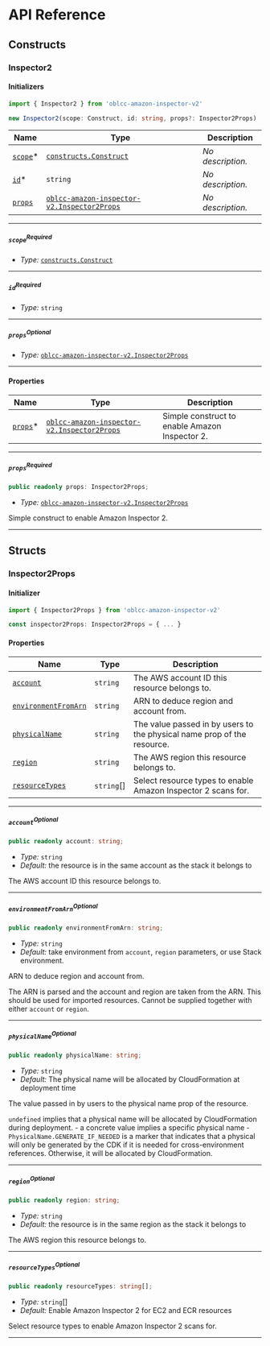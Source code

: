 # API Reference <a name="API Reference" id="api-reference"></a>

## Constructs <a name="Constructs" id="constructs"></a>

### Inspector2 <a name="oblcc-amazon-inspector-v2.Inspector2" id="oblccamazoninspectorv2inspector2"></a>

#### Initializers <a name="oblcc-amazon-inspector-v2.Inspector2.Initializer" id="oblccamazoninspectorv2inspector2initializer"></a>

```typescript
import { Inspector2 } from 'oblcc-amazon-inspector-v2'

new Inspector2(scope: Construct, id: string, props?: Inspector2Props)
```

| **Name** | **Type** | **Description** |
| --- | --- | --- |
| [`scope`](#oblccamazoninspectorv2inspector2parameterscope)<span title="Required">*</span> | [`constructs.Construct`](#constructs.Construct) | *No description.* |
| [`id`](#oblccamazoninspectorv2inspector2parameterid)<span title="Required">*</span> | `string` | *No description.* |
| [`props`](#oblccamazoninspectorv2inspector2parameterprops) | [`oblcc-amazon-inspector-v2.Inspector2Props`](#oblcc-amazon-inspector-v2.Inspector2Props) | *No description.* |

---

##### `scope`<sup>Required</sup> <a name="oblcc-amazon-inspector-v2.Inspector2.parameter.scope" id="oblccamazoninspectorv2inspector2parameterscope"></a>

- *Type:* [`constructs.Construct`](#constructs.Construct)

---

##### `id`<sup>Required</sup> <a name="oblcc-amazon-inspector-v2.Inspector2.parameter.id" id="oblccamazoninspectorv2inspector2parameterid"></a>

- *Type:* `string`

---

##### `props`<sup>Optional</sup> <a name="oblcc-amazon-inspector-v2.Inspector2.parameter.props" id="oblccamazoninspectorv2inspector2parameterprops"></a>

- *Type:* [`oblcc-amazon-inspector-v2.Inspector2Props`](#oblcc-amazon-inspector-v2.Inspector2Props)

---



#### Properties <a name="Properties" id="properties"></a>

| **Name** | **Type** | **Description** |
| --- | --- | --- |
| [`props`](#oblccamazoninspectorv2inspector2propertyprops)<span title="Required">*</span> | [`oblcc-amazon-inspector-v2.Inspector2Props`](#oblcc-amazon-inspector-v2.Inspector2Props) | Simple construct to enable Amazon Inspector 2. |

---

##### `props`<sup>Required</sup> <a name="oblcc-amazon-inspector-v2.Inspector2.property.props" id="oblccamazoninspectorv2inspector2propertyprops"></a>

```typescript
public readonly props: Inspector2Props;
```

- *Type:* [`oblcc-amazon-inspector-v2.Inspector2Props`](#oblcc-amazon-inspector-v2.Inspector2Props)

Simple construct to enable Amazon Inspector 2.

---


## Structs <a name="Structs" id="structs"></a>

### Inspector2Props <a name="oblcc-amazon-inspector-v2.Inspector2Props" id="oblccamazoninspectorv2inspector2props"></a>

#### Initializer <a name="[object Object].Initializer" id="object-objectinitializer"></a>

```typescript
import { Inspector2Props } from 'oblcc-amazon-inspector-v2'

const inspector2Props: Inspector2Props = { ... }
```

#### Properties <a name="Properties" id="properties"></a>

| **Name** | **Type** | **Description** |
| --- | --- | --- |
| [`account`](#oblccamazoninspectorv2inspector2propspropertyaccount) | `string` | The AWS account ID this resource belongs to. |
| [`environmentFromArn`](#oblccamazoninspectorv2inspector2propspropertyenvironmentfromarn) | `string` | ARN to deduce region and account from. |
| [`physicalName`](#oblccamazoninspectorv2inspector2propspropertyphysicalname) | `string` | The value passed in by users to the physical name prop of the resource. |
| [`region`](#oblccamazoninspectorv2inspector2propspropertyregion) | `string` | The AWS region this resource belongs to. |
| [`resourceTypes`](#oblccamazoninspectorv2inspector2propspropertyresourcetypes) | `string`[] | Select resource types to enable Amazon Inspector 2 scans for. |

---

##### `account`<sup>Optional</sup> <a name="oblcc-amazon-inspector-v2.Inspector2Props.property.account" id="oblccamazoninspectorv2inspector2propspropertyaccount"></a>

```typescript
public readonly account: string;
```

- *Type:* `string`
- *Default:* the resource is in the same account as the stack it belongs to

The AWS account ID this resource belongs to.

---

##### `environmentFromArn`<sup>Optional</sup> <a name="oblcc-amazon-inspector-v2.Inspector2Props.property.environmentFromArn" id="oblccamazoninspectorv2inspector2propspropertyenvironmentfromarn"></a>

```typescript
public readonly environmentFromArn: string;
```

- *Type:* `string`
- *Default:* take environment from `account`, `region` parameters, or use Stack environment.

ARN to deduce region and account from.

The ARN is parsed and the account and region are taken from the ARN. This should be used for imported resources.  Cannot be supplied together with either `account` or `region`.

---

##### `physicalName`<sup>Optional</sup> <a name="oblcc-amazon-inspector-v2.Inspector2Props.property.physicalName" id="oblccamazoninspectorv2inspector2propspropertyphysicalname"></a>

```typescript
public readonly physicalName: string;
```

- *Type:* `string`
- *Default:* The physical name will be allocated by CloudFormation at deployment time

The value passed in by users to the physical name prop of the resource.

`undefined` implies that a physical name will be allocated by    CloudFormation during deployment. - a concrete value implies a specific physical name - `PhysicalName.GENERATE_IF_NEEDED` is a marker that indicates that a physical will only be generated    by the CDK if it is needed for cross-environment references. Otherwise, it will be allocated by CloudFormation.

---

##### `region`<sup>Optional</sup> <a name="oblcc-amazon-inspector-v2.Inspector2Props.property.region" id="oblccamazoninspectorv2inspector2propspropertyregion"></a>

```typescript
public readonly region: string;
```

- *Type:* `string`
- *Default:* the resource is in the same region as the stack it belongs to

The AWS region this resource belongs to.

---

##### `resourceTypes`<sup>Optional</sup> <a name="oblcc-amazon-inspector-v2.Inspector2Props.property.resourceTypes" id="oblccamazoninspectorv2inspector2propspropertyresourcetypes"></a>

```typescript
public readonly resourceTypes: string[];
```

- *Type:* `string`[]
- *Default:* Enable Amazon Inspector 2 for EC2 and ECR resources

Select resource types to enable Amazon Inspector 2 scans for.

---



